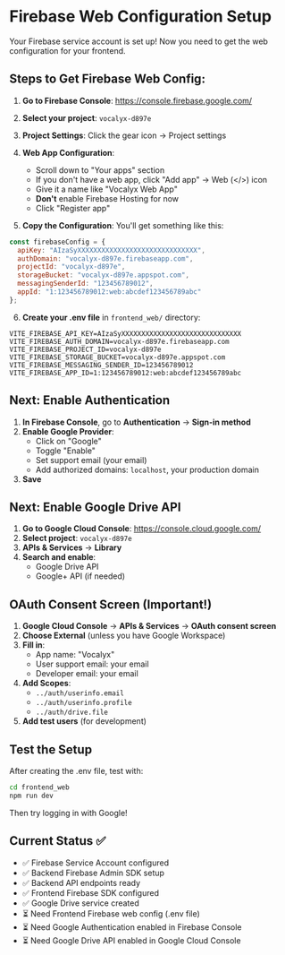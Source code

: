 # Firebase Web Configuration Setup

Your Firebase service account is set up! Now you need to get the web configuration for your frontend.

## Steps to Get Firebase Web Config:

1. **Go to Firebase Console**: https://console.firebase.google.com/
2. **Select your project**: `vocalyx-d897e`
3. **Project Settings**: Click the gear icon → Project settings
4. **Web App Configuration**: 
   - Scroll down to "Your apps" section
   - If you don't have a web app, click "Add app" → Web (</>) icon
   - Give it a name like "Vocalyx Web App"
   - **Don't** enable Firebase Hosting for now
   - Click "Register app"

5. **Copy the Configuration**: You'll get something like this:
```javascript
const firebaseConfig = {
  apiKey: "AIzaSyXXXXXXXXXXXXXXXXXXXXXXXXXXXXXX",
  authDomain: "vocalyx-d897e.firebaseapp.com",
  projectId: "vocalyx-d897e",
  storageBucket: "vocalyx-d897e.appspot.com",
  messagingSenderId: "123456789012",
  appId: "1:123456789012:web:abcdef123456789abc"
};
```

6. **Create your .env file** in `frontend_web/` directory:
```env
VITE_FIREBASE_API_KEY=AIzaSyXXXXXXXXXXXXXXXXXXXXXXXXXXXXXX
VITE_FIREBASE_AUTH_DOMAIN=vocalyx-d897e.firebaseapp.com
VITE_FIREBASE_PROJECT_ID=vocalyx-d897e
VITE_FIREBASE_STORAGE_BUCKET=vocalyx-d897e.appspot.com
VITE_FIREBASE_MESSAGING_SENDER_ID=123456789012
VITE_FIREBASE_APP_ID=1:123456789012:web:abcdef123456789abc
```

## Next: Enable Authentication

1. **In Firebase Console**, go to **Authentication** → **Sign-in method**
2. **Enable Google Provider**:
   - Click on "Google"
   - Toggle "Enable"
   - Set support email (your email)
   - Add authorized domains: `localhost`, your production domain
3. **Save**

## Next: Enable Google Drive API

1. **Go to Google Cloud Console**: https://console.cloud.google.com/
2. **Select project**: `vocalyx-d897e`
3. **APIs & Services** → **Library**
4. **Search and enable**:
   - Google Drive API
   - Google+ API (if needed)

## OAuth Consent Screen (Important!)

1. **Google Cloud Console** → **APIs & Services** → **OAuth consent screen**
2. **Choose External** (unless you have Google Workspace)
3. **Fill in**:
   - App name: "Vocalyx"
   - User support email: your email
   - Developer email: your email
4. **Add Scopes**:
   - `../auth/userinfo.email`
   - `../auth/userinfo.profile` 
   - `../auth/drive.file`
5. **Add test users** (for development)

## Test the Setup

After creating the .env file, test with:
```bash
cd frontend_web
npm run dev
```

Then try logging in with Google!

## Current Status ✅

- ✅ Firebase Service Account configured
- ✅ Backend Firebase Admin SDK setup
- ✅ Backend API endpoints ready
- ✅ Frontend Firebase SDK configured
- ✅ Google Drive service created
- ⏳ Need Frontend Firebase web config (.env file)
- ⏳ Need Google Authentication enabled in Firebase Console
- ⏳ Need Google Drive API enabled in Google Cloud Console 